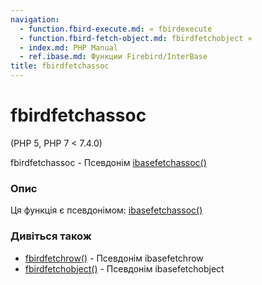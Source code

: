 ```yaml
---
navigation:
  - function.fbird-execute.md: « fbirdexecute
  - function.fbird-fetch-object.md: fbirdfetchobject »
  - index.md: PHP Manual
  - ref.ibase.md: Функции Firebird/InterBase
title: fbirdfetchassoc
---
```

# fbirdfetchassoc

(PHP 5, PHP 7 < 7.4.0)

fbirdfetchassoc - Псевдонім [ibasefetchassoc()](function.ibase-fetch-assoc.md)

### Опис

Ця функція є псевдонімом: [ibasefetchassoc()](function.ibase-fetch-assoc.md)

### Дивіться також

-   [fbirdfetchrow()](function.fbird-fetch-row.md) - Псевдонім ibasefetchrow
-   [fbirdfetchobject()](function.fbird-fetch-object.md) - Псевдонім ibasefetchobject
